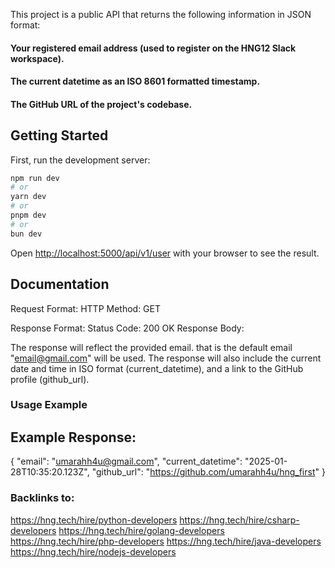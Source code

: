 This project is a public API that returns the following information in JSON format:

#### Your registered email address (used to register on the HNG12 Slack workspace).

#### The current datetime as an ISO 8601 formatted timestamp.

#### The GitHub URL of the project's codebase.

## Getting Started

First, run the development server:

```bash
npm run dev
# or
yarn dev
# or
pnpm dev
# or
bun dev
```

Open [http://localhost:5000/api/v1/user](http://localhost:5000/api/v1/user) with your browser to see the result.

## Documentation

Request Format:
HTTP Method: GET

Response Format: Status Code: 200 OK
Response Body:

The response will reflect the provided email. that is the default email "email@gmail.com" will be used.
The response will also include the current date and time in ISO format (current_datetime), and a link to the GitHub profile (github_url).

### Usage Example

## Example Response:

{
"email": "umarahh4u@gmail.com",
"current_datetime": "2025-01-28T10:35:20.123Z",
"github_url": "https://github.com/umarahh4u/hng_first"
}

### Backlinks to:

https://hng.tech/hire/python-developers
https://hng.tech/hire/csharp-developers
https://hng.tech/hire/golang-developers
https://hng.tech/hire/php-developers
https://hng.tech/hire/java-developers
https://hng.tech/hire/nodejs-developers
